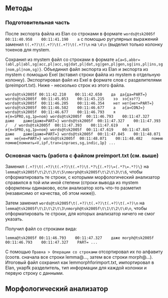 ## Методы
### Подготовительная часть
После экспорта файла из Elan со строками в формате `words@tsk2005f	00:11:40.958	00:11:41.190	а` с помощью ругулярных выражений заменил `t(.+?)\t(.+?)\t(.+?)\t(.+?)\n` на `\4\n` (выделил только колонку токенов для mystem.

Сохранил из mystem файл со строками в формате `а{а=S,abbr=(abl,pl|abl,sg|acc,pl|acc,sg|dat,pl|dat,sg|gen,pl|gen,sg|ins,pl|ins,sg|nom,pl|nom,sg)}`. Объединил файл экспорта из Elan и экспорта из mystem с помощью Exel (вставил строки файла из mystem в отдельную колонку). Экспортировал файл из Exel в формате слов с разделителями (preimport.txt). Ниже - несколько строк из этого файла. 

`words@tsk2005f	00:11:42.210	00:11:42.650	да	да{да=PART=}
words@tsk2005f	00:11:45.053	00:11:45.215	ээ	ээ{ээ??}
words@tsk2005f	00:11:46.205	00:11:46.354	нет	нет{нет=PART=}
words@tsk2005f	00:11:46.582	00:11:46.677	а	а{а=CONJ=}
words@tsk2005f	00:11:46.677	00:11:46.793	я	я{я=SPRO,sg,1p=nom}
words@tsk2005f	00:11:46.793	00:11:47.327	даже	даже{даже=PART=}
words@tsk2005f	00:11:47.327	00:11:47.393	/	/
words@tsk2005f	00:11:47.393	00:11:47.619	я	я{я=SPRO,sg,1p=nom}
words@tsk2005f	00:11:47.619	00:11:47.845	даже	даже{даже=PART=}
words@tsk2005f	00:11:47.845	00:11:48.071	не	не{не=PART=}
words@tsk2005f	00:11:48.071	00:11:48.482	помню	помню{помнить=V,ipf,tran=inpraes,sg,indic,1p}
...`

### Основная часть (работа с файлом preimport.txt (см. выше)

Заменил `(.+?)\t(.+?)\t(.+?)\t(.+?)\t.*?\{(.+?)\=(.*?\=.*?)\}` на `lemma@tsk2005f\t\2\t\3\t\5\nmorph@tsk2005f\t\2\t\3\t\6`, чтобы отформатировать те строки, с которыми морфологический анализатор справился в той или иной степени (строки вывода из mystem оформлены одинаково, если анализатор хоть что-то разметил (независимо от качества, об этом ниже)).

Затем заменил `words@tsk2005f\t(.+?)\t(.+?)\t(.+?)\t(.+?)\n` на `lemma@tsk2005f\t\1\t\2\t\3\nmorph@tsk2005f\t\1\t\2\t\4\n`, чтобы отформатировать те строки, для которых анализатор ничего не смог указать.

Получил файл со строками вида:

`lemma@tsk2005f	00:11:46.793	00:11:47.327	даже
morph@tsk2005f	00:11:46.793	00:11:47.327	PART=
...`

С помощью `Правка > Операции со строками` отсортировал их по алфавиту (соотв. сначала все строки lemma@..., затем все строки morph@...). Итоговый файл сохранил как lemmorphforimport.txt, импортировал в Elan, укаpfk разделитель, тип информации для каждой колонки и первую строку с данными. 

## Морфологический анализатор
